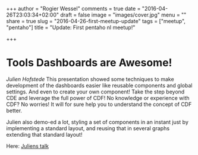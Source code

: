 +++
author = "Rogier Wessel"
comments = true
date = "2016-04-26T23:03:34+02:00"
draft = false
image = "images/cover.jpg"
menu = ""
share = true
slug = "2016-04-26-first-meetup-update"
tags = ["meetup", "pentaho"]
title = "Update: First pentaho nl meetup!"

+++
# Tools Dashboards are Awesome!
*Julien Hofstede* This presentation showed some techniques to make development of the dashboards easier like reusable components and global settings. And even to create your own component! Take the step beyond CDE and leverage the full power of CDF! No knowledge or experience with CDF? No worries! It will for sure help you to understand the concept of CDF better.

Julien also demo-ed a lot, styling a set of components in an instant just by implementing a standard layout, and reusing that in several graphs extending that standard layout!

Here: [Juliens talk ](/static/pdf/20160131_CDF_beyond_CDE.pdf)
